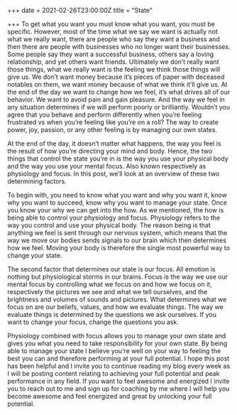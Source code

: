 +++
date = 2021-02-26T23:00:00Z
title = "State"

+++
To get what you want you must know what you want, you must be specific. However, most of the time what we say we want is actually not what we really want, there are people who say they want a business and then there are people with businesses who no longer want their businesses. Some people say they want a successful business, others say a loving relationship, and yet others want friends. Ultimately we don’t really want those things, what we really want is the feeling we think those things will give us. We don’t want money because it’s pieces of paper with deceased notables on them, we want money because of what we think it’ll give us. At the end of the day we want to change how we feel, it’s what drives all of our behavior. We want to avoid pain and gain pleasure. And the way we feel in any situation determines if we will perform poorly or brilliantly. Wouldn’t you agree that you behave and perform differently when you’re feeling frustrated vs when you’re feeling like you’re on a roll? The way to create power, joy, passion, or any other feeling is by managing our own states.

At the end of the day, it doesn’t matter what happens, the way you feel is the result of how you’re directing your mind and body. Hence, the two things that control the state you’re in is the way you use your physical body and the way you use your mental focus. Also known respectively as physiology and focus. In this post, we’ll look at an overview of these two determining factors.

To begin with, you need to know what you want and why you want it, know why you want to succeed, know why you want to manage your state. Once you know your why we can get into the how. As we mentioned, the how is being able to control your physiology and focus. Physiology refers to the way you control and use your physical body. The reason being is that anything we feel is sent through our nervous system, which means that the way we move our bodies sends signals to our brain which then determines how we feel. Moving your body is therefore the single most powerful way to change your state.

The second factor that determines our state is our focus. All emotion is nothing but physiological storms in our brains. Focus is the way we use our mental focus by controlling what we focus on and how we focus on it, respectively the pictures we see and what we tell ourselves, and the brightness and volumes of sounds and pictures. What determines what we focus on are our beliefs, values, and how we evaluate things. The way we evaluate things is determined by the questions we ask ourselves. If you want to change your focus, change the questions you ask.

Physiology combined with focus allows you to manage your own state and gives you what you need to take responsibility for your own state. By being able to manage your state I believe you’re well on your way to feeling the best you can and therefore performing at your full potential. I hope this post has been helpful and I invite you to continue reading my blog every week as I will be posting content relating to achieving your full potential and peak performance in any field. If you want to feel awesome and energized I invite you to reach out to me and sign up for coaching by me where I will help you become awesome and feel energized and great by unlocking your full potential.